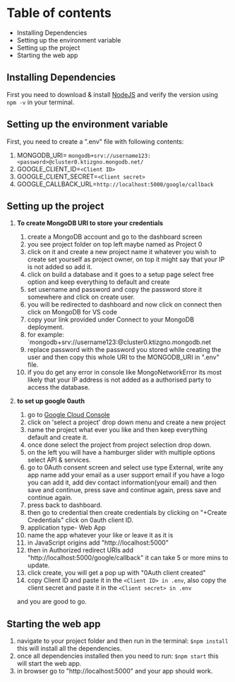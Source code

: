 # Table of contents
- Installing Dependencies
- Setting up the environment variable
- Setting up the project
- Starting the web app

## Installing Dependencies
First you need to download & install [NodeJS](https://github.com/nodejs/node#download) and verify the version using `npm -v` in your terminal.
## Setting up the environment variable
First, you need to create a ".env" file with following contents:
1. MONGODB_URI= ``mongodb+srv://username123:<password>@cluster0.ktizgno.mongodb.net/``
2. GOOGLE_CLIENT_ID=``<Client ID>``
3. GOOGLE_CLIENT_SECRET=``<Client secret>``
4. GOOGLE_CALLBACK_URL=``http://localhost:5000/google/callback``

## Setting up the project
1) **To create MongoDB URI to store your credentials**
	1. create a MongoDB account and go to the dashboard screen
	2. you see project folder on top left maybe named as Project 0
	3. click on it and create a new project name it whatever you wish to create set yourself as project owner, on top it might say that your IP is not added so add it.
	4. click on build a database and it goes to a setup page select free option and keep everything to default and create
	5. set username and password and copy the password store it somewhere and click on create user.
	6. you will be redirected to dashboard and now click on connect then click on MongoDB for VS code
	7. copy your link provided under Connect to your MongoDB deployment.
	8. for example: `mongodb+srv://username123:<password>@cluster0.ktizgno.mongodb.net
	9. replace password with the password you stored while creating the user and then copy this whole URI to the MONGODB_URI in ".env" file.
	10. if you do get any error in console like MongoNetworkError its most likely that your IP address is not added as a authorised party to access the database.

2) **to set up google 0auth**
	1. go to [Google Cloud Console](https://console.cloud.google.com)
	2. click on 'select a project' drop down menu and create a new project
	3. name the project what ever you like and then keep everything default and create it.
	4. once done select the project from project selection drop down.
	5. on the left you will have a hamburger slider with multiple options select API & services.
	6. go to 0Auth consent screen and select use type External, write any app name add your email as a user support email if you have a logo you can add it, add dev contact information(your email) and then save and continue, press save and continue again, press save and continue again.
	7. press back to dashboard.
	8. then go to credential then create credentials by clicking on "+Create Credentials" click on 0auth client ID.
	9. application type- Web App
	10. name the app whatever your like or leave it as it is
	11. in JavaScript origins add "http://localhost:5000"
	12. then in Authorized redirect URIs
	    add "http://localhost:5000/google/callback"
	    it can take 5 or more mins to update.
	13. click create, you will get a pop up with "0Auth client created"
	14. copy Client ID and paste it in the ``<Client ID> in .env``, also copy the client secret and paste it in the ``<Client secret> in .env``
	
	and you are good to go.

## Starting the web app
1. navigate to your project folder and then run in the terminal:
	``$npm install``
	this will install all the dependencies.
2. once all dependencies installed then you need to run: 
	``$npm start``
	this will start the web app.
3. in browser go to "http://localhost:5000" and your app should work.

